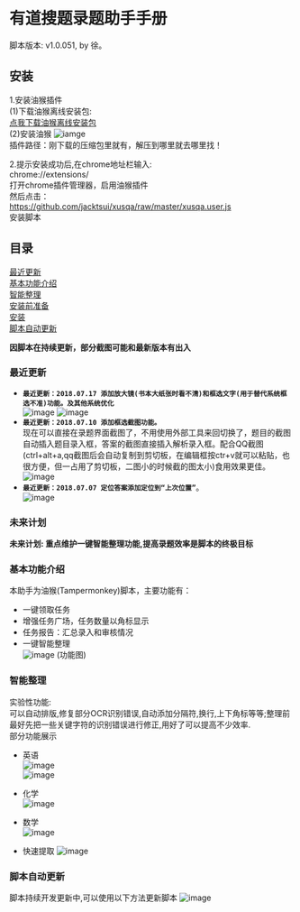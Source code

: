 # 有道搜题录题助手手册
脚本版本: v1.0.051, by 徐。<br>

## 安装

1.安装油猴插件  
(1)下载油猴离线安装包:  
[点我下载油猴离线安装包](https://github.com/jacktsui/jscore/raw/master/manual/tm.zip)  
(2)安装油猴 
![iamge](manual/crxhelp.png)  
插件路径：刚下载的压缩包里就有，解压到哪里就去哪里找！  


2.提示安装成功后,在chrome地址栏输入:  
chrome://extensions/  
打开chrome插件管理器，启用油猴插件  
然后点击：  
https://github.com/jacktsui/xusqa/raw/master/xusqa.user.js  
安装脚本  



## 目录  
[最近更新](#最近更新)  
[基本功能介绍](#基本功能介绍)  
[智能整理](#智能整理)  
[安装前准备](#安装前准备)  
[安装](#安装)  
[脚本自动更新](#脚本自动更新)  

**因脚本在持续更新，部分截图可能和最新版本有出入**

### 最近更新
- **`最近更新：2018.07.17 添加放大镜(书本大纸张时看不清)和框选文字(用于替代系统框选不准)功能。及其他系统优化`**    
![image](manual/qinput.png)
![image](manual/glass.png)
- **`最近更新：2018.07.10 添加框选截图功能。`**  
现在可以直接在录题界面截图了，不用使用外部工具来回切换了，题目的截图自动插入题目录入框，答案的截图直接插入解析录入框。配合QQ截图(ctrl+alt+a,qq截图后会自动复制到剪切板，在编辑框按ctr+v就可以粘贴，也很方便，但一占用了剪切板，二图小的时候截的图太小)食用效果更佳。  
![image](manual/snap.png)
- **`最近更新：2018.07.07 定位答案添加定位到“上次位置”`**。  
![image](manual/locateanswer.png)

### 未来计划
**未来计划: 重点维护一键智能整理功能,提高录题效率是脚本的终极目标**

### 基本功能介绍
本助手为油猴(Tampermonkey)脚本，主要功能有：
- 一键领取任务
- 增强任务广场，任务数量以角标显示
- 任务报告：汇总录入和审核情况
- 一键智能整理  
![image](manual/feature.png)
(功能图)

### 智能整理
实验性功能:  
可以自动排版,修复部分OCR识别错误,自动添加分隔符,换行,上下角标等等;整理前最好先把一些关键字符的识别错误进行修正,用好了可以提高不少效率.  
部分功能展示
- 英语  
![image](manual/english1.gif)  
![image](manual/english2.gif)

- 化学  
![image](manual/chemistry1.gif)

- 数学  
![image](manual/math1.gif)

- 快速提取
![image](manual/split1.gif)


### 脚本自动更新

脚本持续开发更新中,可以使用以下方法更新脚本
![image](manual/update.png)
